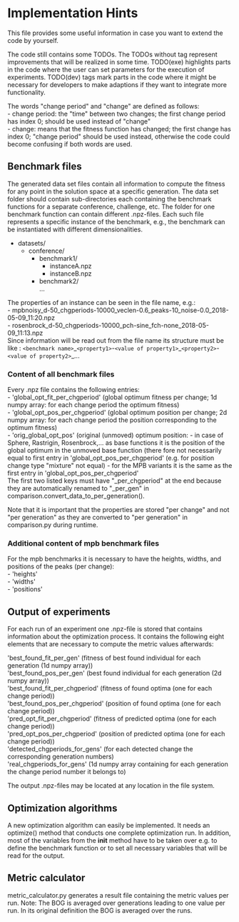 
Implementation Hints
==================================================================================================

This file provides some useful information in case you want to extend the code by yourself.  

The code still contains some TODOs. The TODOs without tag represent improvements that will be realized in some time. TODO(exe) highlights parts in the code where the user can set parameters for the execution of experiments. TODO(dev) tags mark parts in the code where it might be necessary for developers to make adaptions if they want to integrate more functionality.  

The words "change period" and "change" are defined as follows:  
    - change period: the "time" between two changes; the first change period has index 0; should be used instead of "change"  
    - change: means that the fitness function has changed; the first change has index 0; "change period" should be used instead, otherwise the code could become confusing if both words are used.  



## Benchmark files

The generated data set files contain all information to compute the fitness for any point in the solution space at a specific generation. The data set folder should contain sub-directories each containing the benchmark functions for a separate conference, challenge, etc. The folder for one benchmark function can contain different .npz-files. Each such file represents a specific instance of the benchmark, e.g., the benchmark can be instantiated with different dimensionalities.

- datasets/  
    - conference/  
        - benchmark1/  
            - instanceA.npz  
            - instanceB.npz  
        - benchmark2/  
        ...  

The properties of an instance can be seen in the file name, e.g.:  
    - mpbnoisy_d-50_chgperiods-10000_veclen-0.6_peaks-10_noise-0.0_2018-05-09_11:20.npz  
    - rosenbrock_d-50_chgperiods-10000_pch-sine_fch-none_2018-05-09_11:13.npz  
Since information will be read out from the file name its structure must be like : `<benchmark name>`\_`<property1>`-`<value of property1>`\_`<property2>`-`<value of property2>`\_...

  
  
### Content of all benchmark files

Every .npz file contains the following entries:  
    - 'global_opt_fit_per_chgperiod' (global optimum fitness per change; 1d numpy array: for each change period the optimum fitness)  
	- 'global_opt_pos_per_chgperiod' (global optimum position per change; 2d numpy array: for each change period the position corresponding to the optimum fitness)  
	- 'orig_global_opt_pos' (original (unmoved) optimum position:
		- in case of Sphere, Rastrigin, Rosenbrock,... as base functions it is the position of the global optimum in the unmoved base function (there fore not necessarily equal to first entry in 'global_opt_pos_per_chgperiod' (e.g. for position change type "mixture" not equal)
		- for the MPB variants it is the same as the first entry in 'global_opt_pos_per_chgperiod'  
The first two listed keys must have "_per_chgperiod" at the end because they are automatically renamed to "_per_gen" in comparison.convert_data_to_per_generation().  

Note that it is important that the properties are stored "per change" and not "per generation" as they are converted to "per generation" in comparison.py during runtime.


### Additional content of mpb benchmark files

For the mpb benchmarks it is necessary to have the heights, widths, and positions of the peaks (per change):  
	- 'heights'  
	- 'widths'  
	- 'positions'  



## Output of experiments
For each run of an experiment one .npz-file is stored that contains information about the optimization process. It contains the following eight elements that are necessary to compute the metric values afterwards:  

'best_found_fit_per_gen' (fitness of best found individual for each generation (1d numpy array))  
'best_found_pos_per_gen' (best found individual for each generation (2d numpy array))  
'best_found_fit_per_chgperiod' (fitness of found optima (one for each change period))  
'best_found_pos_per_chgperiod' (position of found optima (one for each change period))  
'pred_opt_fit_per_chgperiod' (fitness of predicted optima (one for each change period))  
'pred_opt_pos_per_chgperiod' (position of predicted optima (one for each change period))  
'detected_chgperiods_for_gens' (for each detected change the corresponding generation numbers)  
'real_chgperiods_for_gens' (1d numpy array containing for each generation the change period number it belongs to)  

The output .npz-files may be located at any location in the file system.


## Optimization algorithms

A new optimization algorithm can easily be implemented. It needs an optimize() method that conducts one complete optimization run. In addition, most of the variables from the __init__ method have to be taken over e.g. to define the benchmark function or to set all necessary variables that will be read for the output.


## Metric calculator

metric_calculator.py generates a result file containing the metric values per run. Note: The BOG is averaged over generations leading to one value per run. In its original definition the BOG is averaged over the runs.


